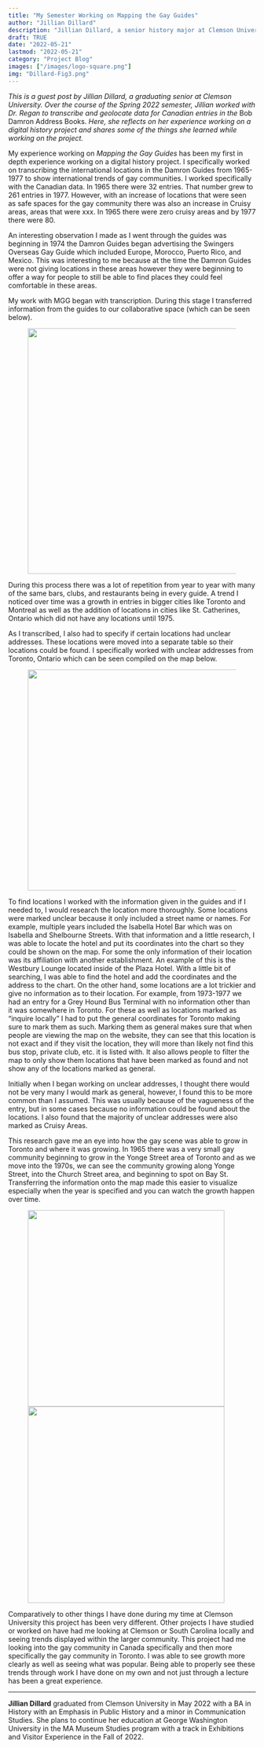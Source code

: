 ```yaml
---
title: "My Semester Working on Mapping the Gay Guides"
author: "Jillian Dillard"
description: "Jillian Dillard, a senior history major at Clemson University, reflects on her experience working on Mapping the Gay Guides in Spring 2022."
draft: TRUE
date: "2022-05-21"
lastmod: "2022-05-21"
category: "Project Blog"
images: ["/images/logo-square.png"]
img: "Dillard-Fig3.png"
---
```

_This is a guest post by Jillian Dillard, a graduating senior at Clemson University. Over the course of the Spring 2022 semester, Jillian worked with Dr. Regan to transcribe and geolocate data for Canadian entries in the_ Bob Damron Address Books. _Here, she reflects on her experience working on a digital history project and shares some of the things she learned while working on the project._

My experience working on _Mapping the Gay Guides_ has been my first in depth experience working on a digital history project. I specifically worked on transcribing the international locations in the Damron Guides from 1965-1977 to show international trends of gay communities. I worked specifically with the Canadian data. In 1965 there were 32 entries. That number grew to 261 entries in 1977. However, with an increase of locations that were seen as safe spaces for the gay community there was also an increase in Cruisy areas, areas that were xxx. In 1965 there were zero cruisy areas and by 1977 there were 80.

An interesting observation I made as I went through the guides was beginning in 1974 the Damron Guides began advertising the Swingers Overseas Gay Guide which included Europe, Morocco, Puerto Rico, and Mexico. This was interesting to me because at the time the Damron Guides were not giving locations in these areas however they were beginning to offer a way for people to still be able to find places they could feel comfortable in these areas.  

My work with MGG began with transcription. During this stage I transferred information from the guides to our collaborative space (which can be seen below).

<figure>
<img src="/images/Dillard-Fig1.png" class="image-right" style="width:500px;">
</figure>

During this process there was a lot of repetition from year to year with many of the same bars, clubs, and restaurants being in every guide. A trend I noticed over time was a growth in entries in bigger cities like Toronto and Montreal as well as the addition of locations in cities like St. Catherines, Ontario which did not have any locations until 1975.

As I transcribed, I also had to specify if certain locations had unclear addresses. These locations were moved into a separate table so their locations could be found. I specifically worked with unclear addresses from Toronto, Ontario which can be seen compiled on the map below.
<figure>
<img src="/images/Dillard-Fig2.png" class="image-left" style="width:450px;">
</figure>
To find locations I worked with the information given in the guides and if I needed to, I would research the location more thoroughly. Some locations were marked unclear because it only included a street name or names. For example, multiple years included the Isabella Hotel Bar which was on Isabella and Shelbourne Streets. With that information and a little research, I was able to locate the hotel and put its coordinates into the chart so they could be shown on the map. For some the only information of their location was its affiliation with another establishment. An example of this is the Westbury Lounge located inside of the Plaza Hotel. With a little bit of searching, I was able to find the hotel and add the coordinates and the address to the chart. On the other hand, some locations are a lot trickier and give no information as to their location. For example, from 1973-1977 we had an entry for a Grey Hound Bus Terminal with no information other than it was somewhere in Toronto. For these as well as locations marked as “inquire locally” I had to put the general coordinates for Toronto making sure to mark them as such. Marking them as general makes sure that when people are viewing the map on the website, they can see that this location is not exact and if they visit the location, they will more than likely not find this bus stop, private club, etc. it is listed with. It also allows people to filter the map to only show them locations that have been marked as found and not show any of the locations marked as general.  

Initially when I began working on unclear addresses, I thought there would not be very many I would mark as general, however, I found this to be more common than I assumed. This was usually because of the vagueness of the entry, but in some cases because no information could be found about the locations. I also found that the majority of unclear addresses were also marked as Cruisy Areas.

This research gave me an eye into how the gay scene was able to grow in Toronto and where it was growing. In 1965 there was a very small gay community beginning to grow in the Yonge Street area of Toronto and as we move into the 1970s, we can see the community growing along Yonge Street, into the Church Street area, and beginning to spot on Bay St. Transferring the information onto the map made this easier to visualize especially when the year is specified and you can watch the growth happen over time.
<figure>
<img src="/images/Dillard-Fig3.png" class="image-right" style="width:400px;">
<img src="/images/Dillard-Fig4.png" class="image-right" style="width:400px;">
</figure>

Comparatively to other things I have done during my time at Clemson University this project has been very different. Other projects I have studied or worked on have had me looking at Clemson or South Carolina locally and seeing trends displayed within the larger community. This project had me looking into the gay community in Canada specifically and then more specifically the gay community in Toronto. I was able to see growth more clearly as well as seeing what was popular. Being able to properly see these trends through work I have done on my own and not just through a lecture has been a great experience.


---

**Jillian Dillard** graduated from Clemson University in May 2022 with a BA in History with
an Emphasis in Public History and a minor in Communication Studies. She plans to continue her
education at George Washington University in the MA Museum Studies program with a track in
Exhibitions and Visitor Experience in the Fall of 2022.
